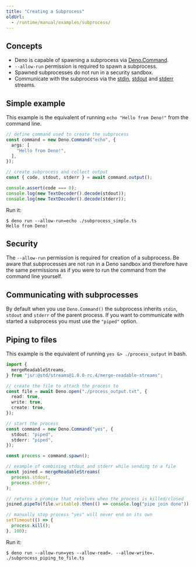 ```yaml
---
title: "Creating a Subprocess"
oldUrl:
  - /runtime/manual/examples/subprocess/
---
```


## Concepts

- Deno is capable of spawning a subprocess via
  [Deno.Command](https://docs.deno.com/api/deno/~/Deno.Command).
- `--allow-run` permission is required to spawn a subprocess.
- Spawned subprocesses do not run in a security sandbox.
- Communicate with the subprocess via the
  [stdin](https://docs.deno.com/api/deno/~/Deno.stdin),
  [stdout](https://docs.deno.com/api/deno/~/Deno.stdout) and
  [stderr](https://docs.deno.com/api/deno/~/Deno.stderr) streams.

## Simple example

This example is the equivalent of running `echo "Hello from Deno!"` from the
command line.

```ts title="subprocess_simple.ts"
// define command used to create the subprocess
const command = new Deno.Command("echo", {
  args: [
    "Hello from Deno!",
  ],
});

// create subprocess and collect output
const { code, stdout, stderr } = await command.output();

console.assert(code === 0);
console.log(new TextDecoder().decode(stdout));
console.log(new TextDecoder().decode(stderr));
```

Run it:

```shell
$ deno run --allow-run=echo ./subprocess_simple.ts
Hello from Deno!
```

## Security

The `--allow-run` permission is required for creation of a subprocess. Be aware
that subprocesses are not run in a Deno sandbox and therefore have the same
permissions as if you were to run the command from the command line yourself.

## Communicating with subprocesses

By default when you use `Deno.Command()` the subprocess inherits `stdin`,
`stdout` and `stderr` of the parent process. If you want to communicate with
started a subprocess you must use the `"piped"` option.

## Piping to files

This example is the equivalent of running `yes &> ./process_output` in bash.

```ts title="subprocess_piping_to_files.ts"
import {
  mergeReadableStreams,
} from "jsr:@std/streams@1.0.0-rc.4/merge-readable-streams";

// create the file to attach the process to
const file = await Deno.open("./process_output.txt", {
  read: true,
  write: true,
  create: true,
});

// start the process
const command = new Deno.Command("yes", {
  stdout: "piped",
  stderr: "piped",
});

const process = command.spawn();

// example of combining stdout and stderr while sending to a file
const joined = mergeReadableStreams(
  process.stdout,
  process.stderr,
);

// returns a promise that resolves when the process is killed/closed
joined.pipeTo(file.writable).then(() => console.log("pipe join done"));

// manually stop process "yes" will never end on its own
setTimeout(() => {
  process.kill();
}, 100);
```

Run it:

```shell
$ deno run --allow-run=yes --allow-read=. --allow-write=. ./subprocess_piping_to_file.ts
```
